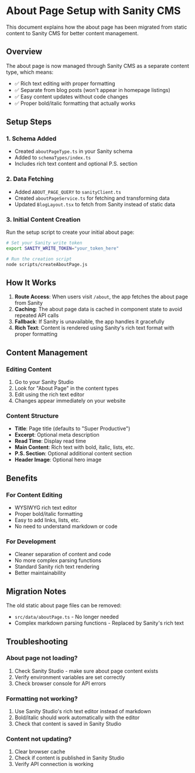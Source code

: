 # About Page Setup with Sanity CMS

This document explains how the about page has been migrated from static content to Sanity CMS for better content management.

## Overview

The about page is now managed through Sanity CMS as a separate content type, which means:
- ✅ Rich text editing with proper formatting
- ✅ Separate from blog posts (won't appear in homepage listings)
- ✅ Easy content updates without code changes
- ✅ Proper bold/italic formatting that actually works

## Setup Steps

### 1. Schema Added
- Created `aboutPageType.ts` in your Sanity schema
- Added to `schemaTypes/index.ts`
- Includes rich text content and optional P.S. section

### 2. Data Fetching
- Added `ABOUT_PAGE_QUERY` to `sanityClient.ts`
- Created `aboutPageService.ts` for fetching and transforming data
- Updated `BlogLayout.tsx` to fetch from Sanity instead of static data

### 3. Initial Content Creation
Run the setup script to create your initial about page:

```bash
# Set your Sanity write token
export SANITY_WRITE_TOKEN="your_token_here"

# Run the creation script
node scripts/createAboutPage.js
```

## How It Works

1. **Route Access**: When users visit `/about`, the app fetches the about page from Sanity
2. **Caching**: The about page data is cached in component state to avoid repeated API calls
3. **Fallback**: If Sanity is unavailable, the app handles it gracefully
4. **Rich Text**: Content is rendered using Sanity's rich text format with proper formatting

## Content Management

### Editing Content
1. Go to your Sanity Studio
2. Look for "About Page" in the content types
3. Edit using the rich text editor
4. Changes appear immediately on your website

### Content Structure
- **Title**: Page title (defaults to "Super Productive")
- **Excerpt**: Optional meta description
- **Read Time**: Display read time
- **Main Content**: Rich text with bold, italic, lists, etc.
- **P.S. Section**: Optional additional content section
- **Header Image**: Optional hero image

## Benefits

### For Content Editing
- WYSIWYG rich text editor
- Proper bold/italic formatting
- Easy to add links, lists, etc.
- No need to understand markdown or code

### For Development
- Cleaner separation of content and code
- No more complex parsing functions
- Standard Sanity rich text rendering
- Better maintainability

## Migration Notes

The old static about page files can be removed:
- `src/data/aboutPage.ts` - No longer needed
- Complex markdown parsing functions - Replaced by Sanity's rich text

## Troubleshooting

### About page not loading?
1. Check Sanity Studio - make sure about page content exists
2. Verify environment variables are set correctly
3. Check browser console for API errors

### Formatting not working?
1. Use Sanity Studio's rich text editor instead of markdown
2. Bold/italic should work automatically with the editor
3. Check that content is saved in Sanity Studio

### Content not updating?
1. Clear browser cache
2. Check if content is published in Sanity Studio
3. Verify API connection is working
